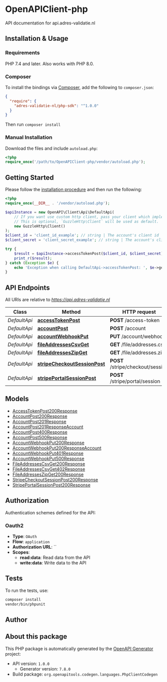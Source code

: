 # OpenAPIClient-php

API documentation for api.adres-validatie.nl


## Installation & Usage

### Requirements

PHP 7.4 and later.
Also works with PHP 8.0.

### Composer

To install the bindings via [Composer](https://getcomposer.org/), add the following to `composer.json`:

```json
{
  "require": {
    "adres-validatie-nl/php-sdk": "^1.0.0"
  }
}
```

Then run `composer install`

### Manual Installation

Download the files and include `autoload.php`:

```php
<?php
require_once('/path/to/OpenAPIClient-php/vendor/autoload.php');
```

## Getting Started

Please follow the [installation procedure](#installation--usage) and then run the following:

```php
<?php
require_once(__DIR__ . '/vendor/autoload.php');

$apiInstance = new OpenAPI\Client\Api\DefaultApi(
    // If you want use custom http client, pass your client which implements `GuzzleHttp\ClientInterface`.
    // This is optional, `GuzzleHttp\Client` will be used as default.
    new GuzzleHttp\Client()
);
$client_id = 'client_id_example'; // string | The account's client id
$client_secret = 'client_secret_example'; // string | The account's client secret

try {
    $result = $apiInstance->accessTokenPost($client_id, $client_secret);
    print_r($result);
} catch (Exception $e) {
    echo 'Exception when calling DefaultApi->accessTokenPost: ', $e->getMessage(), PHP_EOL;
}

```

## API Endpoints

All URIs are relative to *https://api.adres-validatie.nl*

Class | Method | HTTP request | Description
------------ | ------------- | ------------- | -------------
*DefaultApi* | [**accessTokenPost**](docs/Api/DefaultApi.md#accesstokenpost) | **POST** /access-token | 
*DefaultApi* | [**accountPost**](docs/Api/DefaultApi.md#accountpost) | **POST** /account | 
*DefaultApi* | [**accountWebhookPut**](docs/Api/DefaultApi.md#accountwebhookput) | **PUT** /account/webhook | 
*DefaultApi* | [**fileAddressesCsvGet**](docs/Api/DefaultApi.md#fileaddressescsvget) | **GET** /file/addresses.csv | 
*DefaultApi* | [**fileAddressesZipGet**](docs/Api/DefaultApi.md#fileaddresseszipget) | **GET** /file/addresses.zip | 
*DefaultApi* | [**stripeCheckoutSessionPost**](docs/Api/DefaultApi.md#stripecheckoutsessionpost) | **POST** /stripe/checkout/session | 
*DefaultApi* | [**stripePortalSessionPost**](docs/Api/DefaultApi.md#stripeportalsessionpost) | **POST** /stripe/portal/session | 

## Models

- [AccessTokenPost200Response](docs/Model/AccessTokenPost200Response.md)
- [AccountPost200Response](docs/Model/AccountPost200Response.md)
- [AccountPost201Response](docs/Model/AccountPost201Response.md)
- [AccountPost201ResponseAccount](docs/Model/AccountPost201ResponseAccount.md)
- [AccountPost400Response](docs/Model/AccountPost400Response.md)
- [AccountPost500Response](docs/Model/AccountPost500Response.md)
- [AccountWebhookPut200Response](docs/Model/AccountWebhookPut200Response.md)
- [AccountWebhookPut200ResponseAccount](docs/Model/AccountWebhookPut200ResponseAccount.md)
- [AccountWebhookPut401Response](docs/Model/AccountWebhookPut401Response.md)
- [AccountWebhookPut500Response](docs/Model/AccountWebhookPut500Response.md)
- [FileAddressesCsvGet200Response](docs/Model/FileAddressesCsvGet200Response.md)
- [FileAddressesCsvGet402Response](docs/Model/FileAddressesCsvGet402Response.md)
- [FileAddressesZipGet200Response](docs/Model/FileAddressesZipGet200Response.md)
- [StripeCheckoutSessionPost200Response](docs/Model/StripeCheckoutSessionPost200Response.md)
- [StripePortalSessionPost200Response](docs/Model/StripePortalSessionPost200Response.md)

## Authorization

Authentication schemes defined for the API:
### Oauth2

- **Type**: `OAuth`
- **Flow**: `application`
- **Authorization URL**: ``
- **Scopes**: 
    - **read:data**: Read data from the API
    - **write:data**: Write data to the API

## Tests

To run the tests, use:

```bash
composer install
vendor/bin/phpunit
```

## Author



## About this package

This PHP package is automatically generated by the [OpenAPI Generator](https://openapi-generator.tech) project:

- API version: `1.0.0`
    - Generator version: `7.8.0`
- Build package: `org.openapitools.codegen.languages.PhpClientCodegen`

